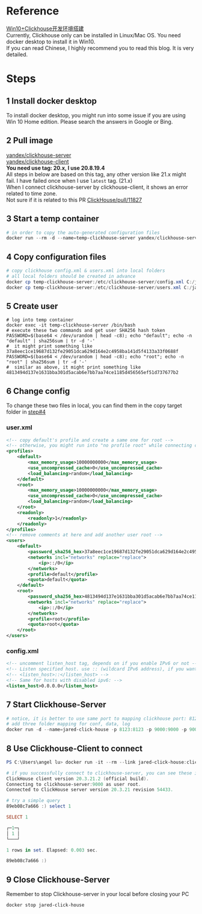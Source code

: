 # Reference
[Win10+Clickhouse开发环境搭建](https://www.cnblogs.com/throwable/p/14015092.html)  
Currently, Clickhouse only can be installed in Linux/Mac OS. You need docker desktop to install it in Win10.  
If you can read Chinese, I highly recommend you to read this blog. It is very detailed.

# Steps
## 1 Install docker desktop
To install docker desktop, you might run into some issue if you are using Win 10 Home edition. Please search the answers in Google or Bing.
## 2 Pull image
[yandex/clickhouse-server](https://hub.docker.com/r/yandex/clickhouse-server)  
[yandex/clickhouse-client](https://hub.docker.com/r/yandex/clickhouse-client)  
**You need use tag: 20.x, I use 20.8.19.4**  
All steps in below are based on this tag, any other version like 21.x might fail. I have failed once when I use `latest` tag. (21.x)  
When I connect clickhouse-server by clickhouse-client, it shows an error related to time zone.  
Not sure if it is related to this PR [ClickHouse/pull/11827](https://github.com/ClickHouse/ClickHouse/pull/11827/files)
## 3 Start a temp container
```ps1
# in order to copy the auto-generated configuration files
docker run --rm -d --name=temp-clickhouse-server yandex/clickhouse-server:20.3.21.2
``` 
## 4 Copy configuration files
```ps1
# copy clickhouse config.xml & users.xml into local folders
# all local folders should be created in advance
docker cp temp-clickhouse-server:/etc/clickhouse-server/config.xml C:/jared/click-house/conf/config.xml
docker cp temp-clickhouse-server:/etc/clickhouse-server/users.xml C:/jared/click-house/conf/users.xml
```
## 5 Create user
```shell
# log into temp container
docker exec -it temp-clickhouse-server /bin/bash
# execute these two commands and get user SHA256 hash token
PASSWORD=$(base64 < /dev/urandom | head -c8); echo "default"; echo -n "default" | sha256sum | tr -d '-'
#  it might print something like 37a8eec1ce19687d132fe29051dca629d164e2c4958ba141d5f4133a33f0688f
PASSWORD=$(base64 < /dev/urandom | head -c8); echo "root"; echo -n "root" | sha256sum | tr -d '-'
#  similar as above, it might print something like 4813494d137e1631bba301d5acab6e7bb7aa74ce1185d456565ef51d737677b2
```
## 6 Change config
To change these two files in local, you can find them in the copy target folder in [step#4](#copy-configuration-files)
### user.xml
```xml
<!-- copy default's profile and create a same one for root -->
<!-- otherwise, you might run into "no profile root" while connecting clickhouse-server by using root -->
<profiles>
    <default>
        <max_memory_usage>10000000000</max_memory_usage>
        <use_uncompressed_cache>0</use_uncompressed_cache>
        <load_balancing>random</load_balancing>
    </default>
    <root>
        <max_memory_usage>10000000000</max_memory_usage>
        <use_uncompressed_cache>0</use_uncompressed_cache>
        <load_balancing>random</load_balancing>
    </root>
    <readonly>
        <readonly>1</readonly>
    </readonly>
</profiles>
<!-- remove comments at here and add another user root -->
<users>
    <default>
        <password_sha256_hex>37a8eec1ce19687d132fe29051dca629d164e2c4958ba141d5f4133a33f0688f</password_sha256_hex>
        <networks incl="networks" replace="replace">
            <ip>::/0</ip>
        </networks>
        <profile>default</profile>
        <quota>default</quota>
    </default>
    <root>
        <password_sha256_hex>4813494d137e1631bba301d5acab6e7bb7aa74ce1185d456565ef51d737677b2</password_sha256_hex>
        <networks incl="networks" replace="replace">
            <ip>::/0</ip>
        </networks>
        <profile>root</profile>
        <quota>root</quota>
    </root>
</users>
```
### config.xml
```xml
<!-- uncomment listen_host tag, depends on if you enable IPv6 or not -->
<!-- Listen specified host. use :: (wildcard IPv6 address), if you want to accept connections both with IPv4 and IPv6 from everywhere. -->
<!-- <listen_host>::</listen_host> -->
<!-- Same for hosts with disabled ipv6: -->
<listen_host>0.0.0.0</listen_host>
```
## 7 Start Clickhouse-Server
```ps1
# notice, it is better to use same port to mapping clickhouse port: 8123, 9000, 9009
# add three folder mapping for conf, data, log
docker run -d --name=jared-click-house -p 8123:8123 -p 9000:9000 -p 9009:9009 --ulimit nofile=262144:262144 -v C:/jared/click-house/conf/:/etc/clickhouse-server:rw -v C:/jared/click-house/data/:/var/lib/clickhouse:rw -v C:/jared/click-house/log/:/var/log/clickhouse-server:rw yandex/clickhouse-server:20.3.21.2
```

## 8 Use Clickhouse-Client to connect
```ps1
PS C:\Users\angel lu> docker run -it --rm --link jared-click-house:clickhouse-server yandex/clickhouse-client:20.3.21.2 -uroot --password root --host clickhouse-server

# if you successfully connect to clickhouse-server, you can see these information in below
ClickHouse client version 20.3.21.2 (official build).
Connecting to clickhouse-server:9000 as user root.
Connected to ClickHouse server version 20.3.21 revision 54433.

# try a simple query
89eb08c7a666 :) select 1

SELECT 1

┌─1─┐
│ 1 │
└───┘

1 rows in set. Elapsed: 0.003 sec.

89eb08c7a666 :)
```

## 9 Close Clickhouse-Server
Remember to stop Clickhouse-server in your local before closing your PC
```ps1
docker stop jared-click-house
```